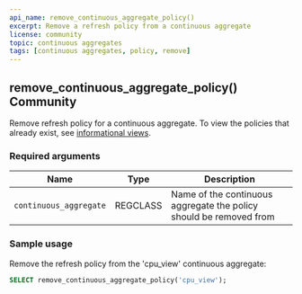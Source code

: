 ```yaml
---
api_name: remove_continuous_aggregate_policy()
excerpt: Remove a refresh policy from a continuous aggregate
license: community
topic: continuous aggregates
tags: [continuous aggregates, policy, remove]
---
```


## remove_continuous_aggregate_policy() <tag type="community">Community</tag> 
Remove refresh policy for a continuous aggregate. To view the policies that
already exist, see [informational views][informational-views].

### Required arguments

|Name|Type|Description|
|---|---|---|
| `continuous_aggregate` | REGCLASS | Name of the continuous aggregate the policy should be removed from |

### Sample usage 
Remove the refresh policy from the 'cpu_view' continuous aggregate:
``` sql
SELECT remove_continuous_aggregate_policy('cpu_view');
```

[informational-views]: /api/:currentVersion:/informational-views/jobs/

